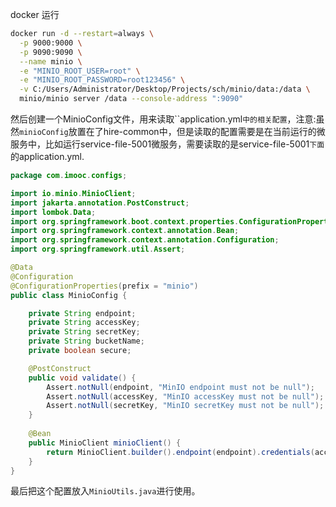 docker 运行

```bash
docker run -d --restart=always \
  -p 9000:9000 \
  -p 9090:9090 \
  --name minio \
  -e "MINIO_ROOT_USER=root" \
  -e "MINIO_ROOT_PASSWORD=root123456" \
  -v C:/Users/Administrator/Desktop/Projects/sch/minio/data:/data \
  minio/minio server /data --console-address ":9090"

```


然后创建一个MinioConfig文件，用来读取``application.yml`中的相关配置`，注意:虽然`minioConfig`放置在了hire-common中，但是读取的配置需要是在当前运行的微服务中，比如运行service-file-5001微服务，需要读取的是service-file-5001`下面`的application.yml.

```java
package com.imooc.configs;

import io.minio.MinioClient;
import jakarta.annotation.PostConstruct;
import lombok.Data;
import org.springframework.boot.context.properties.ConfigurationProperties;
import org.springframework.context.annotation.Bean;
import org.springframework.context.annotation.Configuration;
import org.springframework.util.Assert;

@Data
@Configuration
@ConfigurationProperties(prefix = "minio")
public class MinioConfig {

    private String endpoint;
    private String accessKey;
    private String secretKey;
    private String bucketName;
    private boolean secure;

    @PostConstruct
    public void validate() {
        Assert.notNull(endpoint, "MinIO endpoint must not be null");
        Assert.notNull(accessKey, "MinIO accessKey must not be null");
        Assert.notNull(secretKey, "MinIO secretKey must not be null");
    }
    
    @Bean
    public MinioClient minioClient() {
        return MinioClient.builder().endpoint(endpoint).credentials(accessKey, secretKey).build();
    }
}

```

最后把这个配置放入`MinioUtils.java`进行使用。

